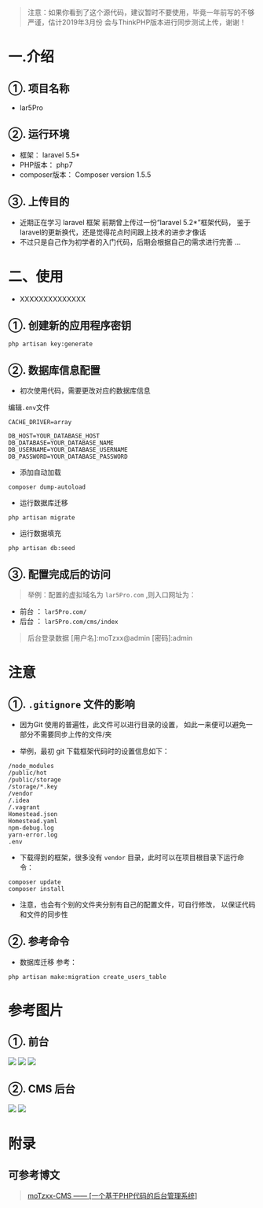 > 注意：如果你看到了这个源代码，建议暂时不要使用，毕竟一年前写的不够严谨，估计2019年3月份 会与ThinkPHP版本进行同步测试上传，谢谢！

# 一.介绍
## ①. 项目名称
- lar5Pro

## ②. 运行环境
- 框架：       laravel 5.5*
- PHP版本：    php7
- composer版本：   Composer version 1.5.5

## ③. 上传目的

- 近期正在学习 laravel 框架
前期曾上传过一份“laravel 5.2*”框架代码，
鉴于laravel的更新换代，还是觉得花点时间跟上技术的进步才像话
- 不过只是自己作为初学者的入门代码，后期会根据自己的需求进行完善 ...

# 二、使用

- XXXXXXXXXXXXXX

## ①. 创建新的应用程序密钥
```shell
php artisan key:generate
```
## ②. 数据库信息配置

- 初次使用代码，需要更改对应的数据库信息

编辑`.env`文件

```
CACHE_DRIVER=array

DB_HOST=YOUR_DATABASE_HOST
DB_DATABASE=YOUR_DATABASE_NAME
DB_USERNAME=YOUR_DATABASE_USERNAME
DB_PASSWORD=YOUR_DATABASE_PASSWORD
```
-  添加自动加载
```shell
composer dump-autoload
```

- 运行数据库迁移
```shell
php artisan migrate
```

- 运行数据填充
```shell
php artisan db:seed
```

## ③. 配置完成后的访问

> 举例：配置的虚拟域名为 `lar5Pro.com` ,则入口网址为：

- 前台 ： `lar5Pro.com/`
- 后台 ： `lar5Pro.com/cms/index`

> 后台登录数据
> [用户名]:moTzxx@admin [密码]:admin 

# 注意

## ①. `.gitignore` 文件的影响

- 因为Git 使用的普遍性，此文件可以进行目录的设置，
如此一来便可以避免一部分不需要同步上传的文件/夹

- 举例，最初 git 下载框架代码时的设置信息如下：
```
/node_modules
/public/hot
/public/storage
/storage/*.key
/vendor
/.idea
/.vagrant
Homestead.json
Homestead.yaml
npm-debug.log
yarn-error.log
.env
```
- 下载得到的框架，很多没有 `vendor` 目录，此时可以在项目根目录下运行命令：
```
composer update
composer install
```

- 注意，也会有个别的文件夹分别有自己的配置文件，可自行修改，
以保证代码和文件的同步性

## ②. 参考命令
- 数据库迁移 参考：
```
php artisan make:migration create_users_table
```


# 参考图片

## ①. 前台
![](https://raw.githubusercontent.com/JingYin007/lar5Pro/master/public/images/info/home1.png)
![](https://raw.githubusercontent.com/JingYin007/lar5Pro/master/public/images/info/home2.png)
![](https://raw.githubusercontent.com/JingYin007/lar5Pro/master/public/images/info/home3.png)

## ②. CMS 后台
![](https://raw.githubusercontent.com/JingYin007/lar5Pro/master/public/images/info/cms1.png)
![](https://raw.githubusercontent.com/JingYin007/lar5Pro/master/public/images/info/cms2.png)


# 附录

## 可参考博文
> [moTzxx-CMS —— [一个基于PHP代码的后台管理系统]](http://blog.csdn.net/u011415782/article/details/79307673)
 